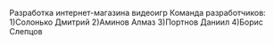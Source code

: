Разработка интернет-магазина видеоигр
Команда разработчиков: 1)Солонько Дмитрий
                       2)Аминов Алмаз
                       3)Портнов Даниил
                       4)Борис Слепцов
